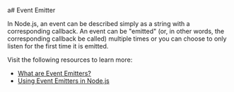 a# Event Emitter

In Node.js, an event can be described simply as a string with a corresponding callback. An event can be "emitted" (or, in other words, the corresponding callback be called) multiple times or you can choose to only listen for the first time it is emitted.

Visit the following resources to learn more:

- [What are Event Emitters?](https://nodejs.org/en/learn/asynchronous-work/the-nodejs-event-emitter)
- [Using Event Emitters in Node.js](https://www.digitalocean.com/community/tutorials/using-event-emitters-in-node-js)
